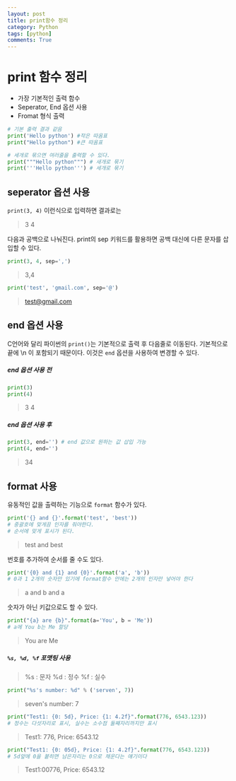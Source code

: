 ```yaml
---
layout: post
title: print함수 정리
category: Python
tags: [python]
comments: True
---
```


# print 함수 정리

- 가장 기본적인 출력 함수
- Seperator, End 옵션 사용
- Fromat 형식 출력


```python
# 기본 출력 결과 같음
print('Hello python') #작은 따옴표
print("Hello python") #큰 따옴표

# 세개로 묶으면 여러줄을 출력할 수 있다.
print("""Hello python""") # 새개로 묶기
print('''Hello python''') # 세개로 묶기
```

## seperator  옵션 사용

`print(3, 4)` 이런식으로 입력하면 결과로는
> 3 4

다음과 공백으로 나눠진다.
print의 sep 키워드를 활용하면 공백 대신에 다른 문자를 삽입할 수 있다.

```python
print(3, 4, sep=',')
```
> 3,4

```python
print('test', 'gmail.com', sep='@')
```
> test@gmail.com

## end 옵션 사용

C언어와 달리 파이썬의 `print()`는 기본적으로 출력 후 다음줄로 이동된다. 기본적으로 끝에 \\n 이 포함되기 때문이다.
이것은 `end` 옵션을 사용하여 변경할 수 있다.
##### end 옵션 사용 전
```python
print(3)
print(4)
```
> 3
4

##### end 옵션 사용 후
```python
print(3, end='') # end 값으로 원하는 값 삽입 가능
print(4, end='')
```
> 34

## format 사용
유동적인 값을 출력하는 기능으로 `format` 함수가 있다.

```python
print('{} and {}'.format('test', 'best'))
# 중괄호에 맞게끔 인자를 줘야한다.
# 순서에 맞게 표시가 된다.
```
> test and best

번호를 추가하여 순서를 줄 수도 있다.
```python
print('{0} and {1} and {0}'.format('a', 'b'))
# 0과 1 2개의 숫자만 있기에 format함수 안에는 2개의 인자만 넣어야 한다
```
> a and b and a

숫자가 아닌 키값으로도 할 수 있다.
```python
print("{a} are {b}".format(a='You', b = 'Me'))
# a에 You b는 Me 할당
```
> You are Me

##### `%s, %d, %f` 포맷팅 사용
> %s : 문자
%d : 정수
%f : 실수

```python
print("%s's number: %d" % ('serven', 7))
```
> seven's number: 7

```python
print("Test1: {0: 5d}, Price: {1: 4.2f}".format(776, 6543.123))
# 정수는 다섯자리로 표시, 실수는 소수점 둘째자리까지만 표시
```
> Test1:  776, Price: 6543.12

```python
print("Test1: {0: 05d}, Price: {1: 4.2f}".format(776, 6543.123))
# 5d앞에 0을 붙히면 남은자리는 0으로 채운다는 얘기이다
```
> Test1:00776, Price: 6543.12
